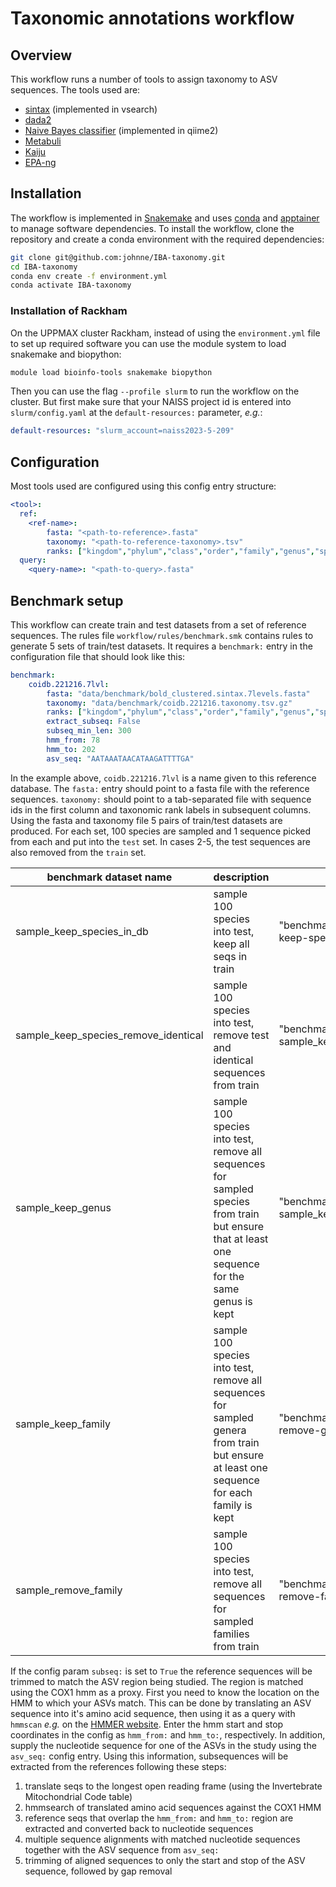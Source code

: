 # Taxonomic annotations workflow

## Overview

This workflow runs a number of tools to assign taxonomy to ASV sequences. The tools used are:

- [sintax](https://github.com/torognes/vsearch) (implemented in vsearch)
- [dada2](https://github.com/benjjneb/dada2)
- [Naive Bayes classifier](https://github.com/qiime2/qiime2) (implemented in qiime2)
- [Metabuli](https://github.com/steineggerlab/Metabuli/)
- [Kaiju](https://github.com/bioinformatics-centre/kaiju)
- [EPA-ng](https://github.com/pierrebarbera/epa-ng)

## Installation

The workflow is implemented in [Snakemake](https://snakemake.readthedocs.io/en/stable/) and uses [conda](https://docs.conda.io/en/latest/) and [apptainer](https://apptainer.org/) to manage software dependencies. To install the workflow, clone the repository and create a conda environment with the required dependencies:

```bash
git clone git@github.com:johnne/IBA-taxonomy.git
cd IBA-taxonomy
conda env create -f environment.yml
conda activate IBA-taxonomy
```

### Installation of Rackham

On the UPPMAX cluster Rackham, instead of using the `environment.yml` file to set up required software you can use the module system to load snakemake and biopython:

```bash
module load bioinfo-tools snakemake biopython
```

Then you can use the flag `--profile slurm` to run the workflow on the cluster. But first make sure that your NAISS project id is entered into `slurm/config.yaml` at the `default-resources:` parameter, *e.g.*:

```yaml
default-resources: "slurm_account=naiss2023-5-209"
```

## Configuration

Most tools used are configured using this config entry structure:

```yaml
<tool>:
  ref:
    <ref-name>:
        fasta: "<path-to-reference>.fasta"
        taxonomy: "<path-to-reference-taxonomy>.tsv"
        ranks: ["kingdom","phylum","class","order","family","genus","species"]
  query:
    <query-name>: "<path-to-query>.fasta"
```

## Benchmark setup

This workflow can create train and test datasets from a set of reference sequences. The rules file `workflow/rules/benchmark.smk` contains 
rules to generate 5 sets of train/test datasets. It requires a `benchmark:` entry in the configuration file that should look like this:

```yaml
benchmark:
    coidb.221216.7lvl:
        fasta: "data/benchmark/bold_clustered.sintax.7levels.fasta"
        taxonomy: "data/benchmark/coidb.221216.taxonomy.tsv.gz"
        ranks: ["kingdom","phylum","class","order","family","genus","species"]
        extract_subseq: False
        subseq_min_len: 300
        hmm_from: 78
        hmm_to: 202
        asv_seq: "AATAAATAACATAAGATTTTGA"
```

In the example above, `coidb.221216.7lvl` is a name given to this reference database. The `fasta:` entry should point to a fasta file with the
reference sequences. `taxonomy:` should point to a tab-separated file with sequence ids in the first column and taxonomic rank labels in 
subsequent columns. Using the fasta and taxonomy file 5 pairs of train/test datasets are produced. For each set, 100 species are sampled and 1 sequence picked from each and put into the `test` set. In cases 2-5, the test sequences are also removed from the `train` set.

| benchmark dataset name | description | output directory | 
| ---------------------- | ----------- | ---------------- |
| sample_keep_species_in_db | sample 100 species into test, keep all seqs in train | "benchmark/coidb.221216.7lvl/case1-keep-species-in-db/" |
| sample_keep_species_remove_identical | sample 100 species into test, remove test and identical sequences from train | "benchmark/coidb.221216.7lvl/case2-sample_keep_species_remove_identical/" |
| sample_keep_genus | sample 100 species into test, remove all sequences for sampled species from train but ensure that at least one sequence for the same genus is kept | "benchmark/coidb.221216.7lvl/case3-sample_keep_genus/" |
| sample_keep_family | sample 100 species into test, remove all sequences for sampled genera from train but ensure at least one sequence for each family is kept | "benchmark/coidb.221216.7lvl/case4-remove-genus-keep-family/" |
| sample_remove_family | sample 100 species into test, remove all sequences for sampled families from train | "benchmark/coidb.221216.7lvl/case5-remove-family/" |

If the config param `subseq:` is set to `True` the reference sequences will be trimmed to match the ASV region being studied. The region is matched using the COX1 hmm as a proxy. First you need to know the location on the HMM to which your ASVs match. This can be done by translating an ASV sequence into it's amino acid sequence, then using it as a query with `hmmscan` *e.g.* on the [HMMER website](https://www.ebi.ac.uk/Tools/hmmer/search/hmmscan). Enter the hmm start and stop coordinates in the config as `hmm_from:` and `hmm_to:`, respectively. In addition, supply the nucleotide sequence for one of the ASVs in the study using the `asv_seq:` config entry. Using this information, subsequences will be extracted from the references following these steps:

1. translate seqs to the longest open reading frame (using the Invertebrate Mitochondrial Code table)
2. hmmsearch of translated amino acid sequences against the COX1 HMM
3. reference seqs that overlap the `hmm_from:` and `hmm_to:` region are extracted and converted back to nucleotide sequences
4. multiple sequence alignments with matched nucleotide sequences together with the ASV sequence from `asv_seq:`
5. trimming of aligned sequences to only the start and stop of the ASV sequence, followed by gap removal